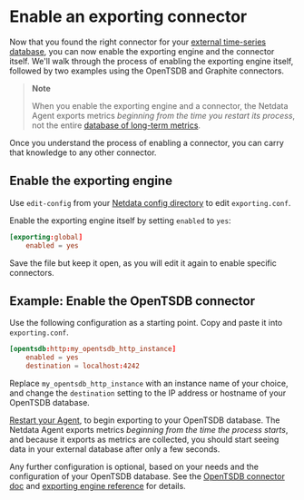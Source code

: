 # Enable an exporting connector

Now that you found the right connector for your [external time-series
database](/docs/exporting-metrics/README.md#supported-databases), you can now enable the exporting engine and the
connector itself. We'll walk through the process of enabling the exporting engine itself, followed by two examples using
the OpenTSDB and Graphite connectors.

> **Note**
>
> When you enable the exporting engine and a connector, the Netdata Agent exports metrics _beginning from the time you
> restart its process_, not the entire
> [database of long-term metrics](/docs/netdata-agent/configuration/optimizing-metrics-database/change-metrics-storage.md).

Once you understand the process of enabling a connector, you can carry that knowledge to any other connector.

## Enable the exporting engine

Use `edit-config` from your [Netdata config directory](/docs/netdata-agent/configuration/README.md#the-netdata-config-directory) to edit `exporting.conf`.

Enable the exporting engine itself by setting `enabled` to `yes`:

```conf
[exporting:global]
    enabled = yes
```

Save the file but keep it open, as you will edit it again to enable specific connectors.

## Example: Enable the OpenTSDB connector

Use the following configuration as a starting point. Copy and paste it into `exporting.conf`.

```conf
[opentsdb:http:my_opentsdb_http_instance]
    enabled = yes
    destination = localhost:4242
```

Replace `my_opentsdb_http_instance` with an instance name of your choice, and change the `destination` setting to the IP address or hostname of your OpenTSDB database.

[Restart your Agent](/docs/netdata-agent/start-stop-restart.md), to begin exporting to your OpenTSDB database. The Netdata Agent exports metrics _beginning from the time the process starts_, and because it exports as metrics are collected, you should start seeing data in your external database after only a few seconds.

Any further configuration is optional, based on your needs and the configuration of your OpenTSDB database. See the [OpenTSDB connector doc](/src/exporting/opentsdb/README.md) and [exporting engine reference](/src/exporting/README.md#configuration) for details.
